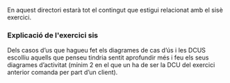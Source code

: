 En aquest directori estarà tot el contingut que estigui relacionat amb el sisè exercici.

### Explicació de l'exercici sis
Dels casos d’us que hagueu fet els diagrames de cas d’ús i les DCUS escolliu aquells que penseu tindria sentit aprofundir més i feu els seus diagrames d’activitat (mínim 2 en el que un ha de ser la DCU del exercici anterior comanda per part d’un client).
